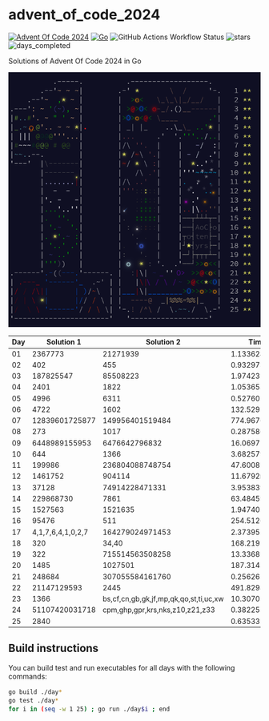 # advent_of_code_2024
[![Advent Of Code 2024](https://img.shields.io/badge/adventofcode-ffff66?logo=adventofcode&logoColor=000000)](https://adventofcode.com/2024)
[![Go](https://img.shields.io/badge/Go-v1.23.3-blue?logo=go&color=%23007EC6)](https://go.dev/)
![GitHub Actions Workflow Status](https://img.shields.io/github/actions/workflow/status/dseres/advent_of_code_2024/go.yml)
![stars](https://img.shields.io/badge/stars_%E2%AD%90-50-yellow)
![days_completed](https://img.shields.io/badge/days_completed-25-red)

Solutions of Advent Of Code 2024 in Go

![2025](screenshot.png "2025")


| Day   | Solution 1           | Solution 2           | Time          |
|-------|----------------------|----------------------|---------------|
| 01    | 2367773              | 21271939             | 1.133624ms    |
| 02    | 402                  | 455                  | 0.932973ms     |
| 03    | 187825547            | 85508223             | 1.974232ms    |
| 04    | 2401                 | 1822                 | 1.053653ms    |
| 05    | 4996                 | 6311                 | 0.527601ms     |
| 06    | 4722                 | 1602                 | 132.529213ms  |
| 07    | 12839601725877       | 149956401519484      | 774.967604ms  |
| 08    | 273                  | 1017                 | 0.287586ms     |
| 09    | 6448989155953        | 6476642796832        | 16.069776ms   |
| 10    | 644                  | 1366                 | 3.682579ms    |
| 11    | 199986               | 236804088748754      | 47.600853ms   |
| 12    | 1461752              | 904114               | 11.6792ms     |
| 13    | 37128                | 74914228471331       | 3.953839ms    |
| 14    | 229868730            | 7861                 | 63.484596ms   |
| 15    | 1527563              | 1521635              | 1.947405ms    |
| 16    | 95476                | 511                  | 254.512624ms  |
| 17    | 4,1,7,6,4,1,0,2,7    | 164279024971453      | 2.373951ms    |
| 18    | 320                  | 34,40                | 168.21975ms   |
| 19    | 322                  | 715514563508258      | 13.336857ms   |
| 20    | 1485                 | 1027501              | 187.314378ms  |
| 21    | 248684               | 307055584161760      | 0.256262ms     |
| 22    | 21147129593          | 2445                 | 491.829853ms  |
| 23    | 1366                 | bs,cf,cn,gb,gk,jf,mp,qk,qo,st,ti,uc,xw | 10.30702ms |
| 24    | 51107420031718       | cpm,ghp,gpr,krs,nks,z10,z21,z33 | 0.382251ms |
| 25    | 2840                 |                      | 0.635332ms     |

## Build instructions

You can build test and run executables for all days with the following commands:
```bash
go build ./day*
go test ./day*
for i in (seq -w 1 25) ; go run ./day$i ; end
```